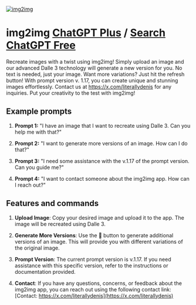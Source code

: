 
[![img2img](https://files.oaiusercontent.com/file-lIwQzZWqyWXEMjkI0i65sRpk?se=2123-10-17T16%3A22%3A53Z&sp=r&sv=2021-08-06&sr=b&rscc=max-age%3D31536000%2C%20immutable&rscd=attachment%3B%20filename%3Deaa49e3c-e9a8-4c15-8af6-6a227a043e5d.png&sig=RlCSmvCTjWtVJa92jDjLaQ4bsTfc6VxyFxKOljLwnWg%3D)](https://chat.openai.com/g/g-SIE5101qP-img2img)

# img2img [ChatGPT Plus](https://chat.openai.com/g/g-SIE5101qP-img2img) / [Search ChatGPT Free](https://gptcall.net/index.html#/?search=img2img)

Recreate images with a twist using img2img! Simply upload an image and our advanced Dalle 3 technology will generate a new version for you. No text is needed, just your image. Want more variations? Just hit the refresh button! With prompt version v. 1.17, you can create unique and stunning images effortlessly. Contact us at https://x.com/literallydenis for any inquiries. Put your creativity to the test with img2img!

## Example prompts

1. **Prompt 1:** "I have an image that I want to recreate using Dalle 3. Can you help me with that?"

2. **Prompt 2:** "I want to generate more versions of an image. How can I do that?"

3. **Prompt 3:** "I need some assistance with the v.1.17 of the prompt version. Can you guide me?"

4. **Prompt 4:** "I want to contact someone about the img2img app. How can I reach out?"

## Features and commands

1. **Upload Image**: Copy your desired image and upload it to the app. The image will be recreated using Dalle 3.

2. **Generate More Versions**: Use the 🔄 button to generate additional versions of an image. This will provide you with different variations of the original image.

3. **Prompt Version**: The current prompt version is v.1.17. If you need assistance with this specific version, refer to the instructions or documentation provided.

4. **Contact**: If you have any questions, concerns, or feedback about the img2img app, you can reach out using the following contact link: [Contact: https://x.com/literallydenis](https://x.com/literallydenis)


